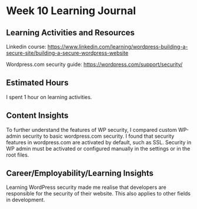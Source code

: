 # Week 10 Learning Journal

## Learning Activities and Resources

Linkedin course: https://www.linkedin.com/learning/wordpress-building-a-secure-site/building-a-secure-wordpress-website 

Wordpress.com security guide: https://wordpress.com/support/security/ 

## Estimated Hours

I spent 1 hour on learning activities.

## Content Insights

To further understand the features of WP security, I compared custom WP-admin security to basic wordpress.com security. I found that security features in wordpress.com are activated by default, such as SSL. Security in WP admin must be activated or configured manually in the settings or in the root files. 

## Career/Employability/Learning Insights

Learning WordPress security made me realise that developers are responsible for the security of their website. This also applies to other fields in development. 
